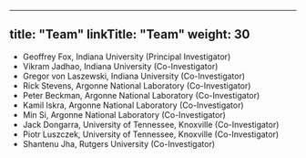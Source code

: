 
---
title: "Team"
linkTitle: "Team"
weight: 30
---


* Geoffrey Fox, Indiana University (Principal Investigator)
* Vikram Jadhao,  Indiana University (Co-Investigator)
* Gregor von Laszewski,  Indiana University (Co-Investigator)
* Rick Stevens, Argonne National Laboratory (Co-Investigator)
* Peter Beckman, Argonne National Laboratory (Co-Investigator)
* Kamil Iskra, Argonne National Laboratory (Co-Investigator)
* Min Si, Argonne National Laboratory (Co-Investigator)
* Jack Dongarra, University of Tennessee, Knoxville (Co-Investigator)
* Piotr Luszczek, University of Tennessee, Knoxville (Co-Investigator)
* Shantenu Jha, Rutgers University (Co-Investigator)
 
